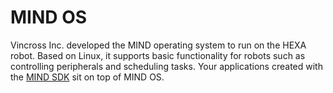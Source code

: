 # MIND OS

Vincross Inc. developed the MIND operating system to run on the HEXA robot. Based on Linux, it supports basic functionality for robots such as controlling peripherals and scheduling tasks. Your applications created with the [MIND SDK](/Introduction/mindsdk.md) sit on top of MIND OS.

